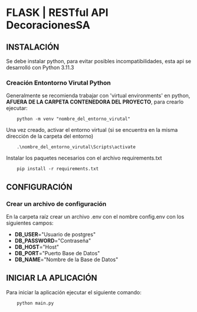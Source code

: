 # FLASK | RESTful API DecoracionesSA

## INSTALACIÓN
Se debe instalar python, para evitar posibles incompatibilidades, esta api se desarrolló con Python 3.11.3
### Creación Entontorno Virutal Python
Generalmente se recomienda trabajar con 'virtual environments' en python, **AFUERA DE LA CARPETA CONTENEDORA DEL PROYECTO**, para crearlo ejecutar:

```
    python -m venv "nombre_del_entorno_virutal"
```
Una vez creado, activar el entorno virtual (si se encuentra en la misma dirección de la carpeta del entorno)
```
    .\nombre_del_entorno_virutal\Scripts\activate
```
Instalar los paquetes necesarios con el archivo requirements.txt

```
    pip install -r requirements.txt
```
## CONFIGURACIÓN
### Crear un archivo de configuración
En la carpeta raíz crear un archivo .env con el nombre config.env con los siguientes campos:

- **DB_USER**="Usuario de postgres"
- **DB_PASSWORD**="Contraseña"
- **DB_HOST**="Host"
- **DB_PORT**="Puerto Base de Datos"
- **DB_NAME**="Nombre de la Base de Datos"

## INICIAR LA APLICACIÓN
Para iniciar la aplicación ejecutar el siguiente comando:

```
    python main.py
```

